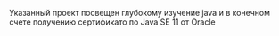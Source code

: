 Указанный проект посвещен глубокому изучение java и в конечном счете получению сертификато по
Java SE 11 от Oracle
